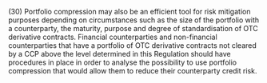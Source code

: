 (30) Portfolio compression may also be an efficient tool for risk mitigation purposes depending on circumstances such as the size of the portfolio with a counterparty, the maturity, purpose and degree of standardisation of OTC derivative contracts. Financial counterparties and non-financial counterparties that have a portfolio of OTC derivative contracts not cleared by a CCP above the level determined in this Regulation should have procedures in place in order to analyse the possibility to use portfolio compression that would allow them to reduce their counterparty credit risk.